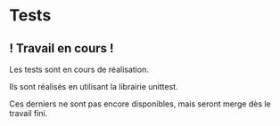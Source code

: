 # Tests

## ! Travail en cours !

Les tests sont en cours de réalisation.

Ils sont réalisés en utilisant la librairie unittest.

Ces derniers ne sont pas encore disponibles, mais seront merge dès le travail fini.
